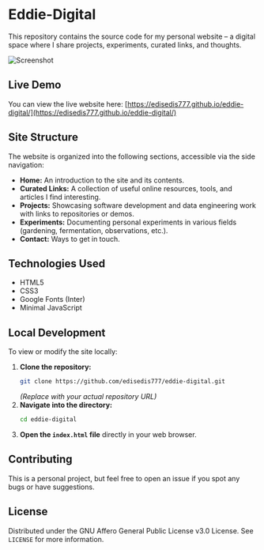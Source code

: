 # Eddie-Digital
This repository contains the source code for my personal website – a digital space where I share projects, experiments, curated links, and thoughts.

![Screenshot](https://github.com/user-attachments/assets/fadc8a5b-2365-4bbb-9e2c-fffb397fb383)




## Live Demo
You can view the live website here: [https://edisedis777.github.io/eddie-digital/](https://edisedis777.github.io/eddie-digital/)

## Site Structure
The website is organized into the following sections, accessible via the side navigation:

*   **Home:** An introduction to the site and its contents.
*   **Curated Links:** A collection of useful online resources, tools, and articles I find interesting.
*   **Projects:** Showcasing software development and data engineering work with links to repositories or demos.
*   **Experiments:** Documenting personal experiments in various fields (gardening, fermentation, observations, etc.).
*   **Contact:** Ways to get in touch.

## Technologies Used
*   HTML5
*   CSS3
*   Google Fonts (Inter)
*   Minimal JavaScript

## Local Development

To view or modify the site locally:

1.  **Clone the repository:**
    ```bash
    git clone https://github.com/edisedis777/eddie-digital.git
    ```
    *(Replace with your actual repository URL)*
2.  **Navigate into the directory:**
    ```bash
    cd eddie-digital
    ```
3.  **Open the `index.html` file** directly in your web browser.

## Contributing
This is a personal project, but feel free to open an issue if you spot any bugs or have suggestions.

## License
Distributed under the GNU Affero General Public License v3.0 License. See `LICENSE` for more information.
